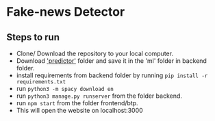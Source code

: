 # Fake-news Detector

## Steps to run

- Clone/ Download the repository to your local computer.
- Download ['predictor'](https://drive.google.com/drive/folders/1-9o3d4ryzBd5LWqAOm4ab27yJLUw3Hvy?usp=sharing) folder and save it in the 'ml' folder in  backend folder.
- install requirements from backend folder by running ``` pip install -r requirements.txt ```
- run ``` python3 -m spacy download en ```
- run ``` python3 manage.py runserver ``` from the folder backend.
- run ``` npm start ``` from the folder frontend/btp.
- This will open the website on localhost:3000
